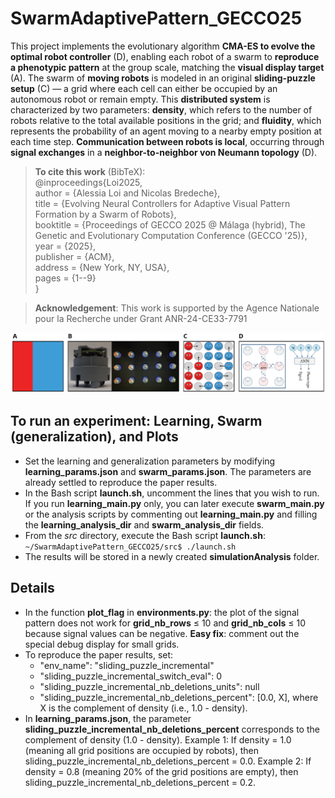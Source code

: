 # SwarmAdaptivePattern_GECCO25
This project implements the evolutionary algorithm **CMA-ES to evolve the optimal robot controller** (D), enabling each robot of a swarm to **reproduce a phenotypic pattern** at the group scale, matching the **visual display target** (A). The swarm of **moving robots** is modeled in an original **sliding-puzzle setup** (C) — a grid where each cell can either be occupied by an autonomous robot or remain empty. This **distributed system** is characterized by two parameters: **density**, which refers to the number of robots relative to the total available positions in the grid; and **fluidity**, which represents the probability of an agent moving to a nearby empty position at each time step. **Communication between robots is local**, occurring through **signal exchanges** in a **neighbor-to-neighbor von Neumann topology** (D).

> **To cite this work** (BibTeX):  
  @inproceedings{Loi2025,  
  author    = {Alessia Loi and Nicolas Bredeche},  
  title     = {Evolving Neural Controllers for Adaptive Visual Pattern Formation by a Swarm of Robots},  
  booktitle = {Proceedings of GECCO 2025 @ Málaga (hybrid), The Genetic and Evolutionary Computation Conference (GECCO '25)},  
  year      = {2025},  
  publisher = {ACM},  
  address   = {New York, NY, USA},  
  pages     = {1--9}  
}

> **Acknowledgement**: This work is supported by the Agence Nationale pour la Recherche under Grant ANR-24-CE33-7791

![Research summary](src/teaser_V2.png)

## **To run an experiment: Learning, Swarm (generalization), and Plots**

-   Set the learning and generalization parameters by modifying **learning_params.json** and **swarm_params.json**. The parameters are already settled to reproduce the paper results.
-   In the Bash script **launch.sh**, uncomment the lines that you wish to run. If you run **learning_main.py** only, you can later execute **swarm_main.py** or the analysis scripts by commenting out **learning_main.py** and filling the **learning_analysis_dir** and **swarm_analysis_dir** fields.
-   From the *src* directory, execute the Bash script **launch.sh**:
    `~/SwarmAdaptivePattern_GECCO25/src$ ./launch.sh` 
-   The results will be stored in a newly created **simulationAnalysis** folder.


## Details
- In the function **plot_flag** in **environments.py**: the plot of the signal pattern does not work for **grid_nb_rows** ≤ 10 and **grid_nb_cols** ≤ 10 because signal values can be negative. **Easy fix**: comment out the special debug display for small grids.
- To reproduce the paper results, set:
  - "env_name": "sliding_puzzle_incremental"
  - "sliding_puzzle_incremental_switch_eval": 0
  - "sliding_puzzle_incremental_nb_deletions_units": null
  - "sliding_puzzle_incremental_nb_deletions_percent": [0.0, X], where X is the complement of density (i.e., 1.0 - density).
- In **learning_params.json**, the parameter **sliding_puzzle_incremental_nb_deletions_percent** corresponds to the complement of density (1.0 - density).
  Example 1: If density = 1.0 (meaning all grid positions are occupied by robots), then sliding_puzzle_incremental_nb_deletions_percent = 0.0.
  Example 2: If density = 0.8 (meaning 20% of the grid positions are empty), then sliding_puzzle_incremental_nb_deletions_percent = 0.2.
